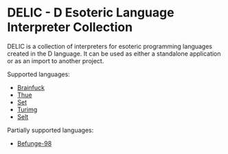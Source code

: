 # DELIC - D Esoteric Language Interpreter Collection
DELIC is a collection of interpreters for esoteric programming languages created in the D language. It can be used as either a standalone application or as an import to another project.

Supported languages:
* [Brainfuck](https://esolangs.org/wiki/Brainfuck)
* [Thue](https://esolangs.org/wiki/Thue)
* [Set](https://esolangs.org/wiki/Set)
* [Turimg](https://esolangs.org/wiki/Turimg)
* [Selt](https://esolangs.org/wiki/Selt)

Partially supported languages:
* [Befunge-98](https://git.catseye.tc/Funge-98/blob/master/doc/funge98.markdown)